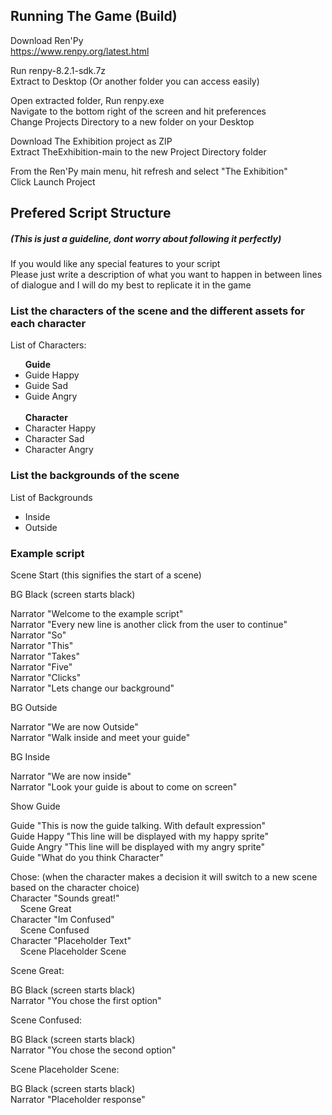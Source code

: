 <h2>Running The Game (Build)</h2>

Download Ren'Py<br />
https://www.renpy.org/latest.html<br />

Run renpy-8.2.1-sdk.7z <br />
Extract to Desktop (Or another folder you can access easily) <br />

Open extracted folder, Run renpy.exe <br />
Navigate to the bottom right of the screen and hit preferences <br />
Change Projects Directory to a new folder on your Desktop <br />

Download The Exhibition project as ZIP <br />
Extract TheExhibition-main to the new Project Directory folder <br />

From the Ren'Py main menu, hit refresh and select "The Exhibition" <br />
Click Launch Project <br />

<h2>Prefered Script Structure</h2>
<h5>(This is just a guideline, dont worry about following it perfectly)</h5>

If you would like any special features to your script<br />
Please just write a description of what you want to happen in between lines of dialogue and I will do my best to replicate it in the game<br />

<h3>List the characters of the scene and the different assets for each character</h3>
List of Characters: <br />
<ul>
<b>Guide</b>
    <li>Guide Happy</li>
    <li>Guide Sad</li>
    <li>Guide Angry</li>
  <br />
<b>Character</b>
  <li>Character Happy</li>
  <li>Character Sad</li>
  <li>Character Angry</li>
</ul>

<h3>List the backgrounds of the scene</h3>
List of Backgrounds <br />
<ul>
<li>Inside</li>
<li>Outside</li>
</ul>

<h3>Example script</h3>

Scene Start (this signifies the start of a scene)

BG Black (screen starts black)<br />

Narrator "Welcome to the example script"<br />
Narrator "Every new line is another click from the user to continue"<br />
Narrator "So"<br />
Narrator "This"<br />
Narrator "Takes"<br />
Narrator "Five"<br />
Narrator "Clicks"<br />
Narrator "Lets change our background"<br />

BG Outside<br />

Narrator "We are now Outside"<br />
Narrator "Walk inside and meet your guide"<br />

BG Inside<br />

Narrator "We are now inside"<br />
Narrator "Look your guide is about to come on screen"<br />

Show Guide<br />

Guide "This is now the guide talking. With default expression"<br />
Guide Happy "This line will be displayed with my happy sprite"<br />
Guide Angry "This line will be displayed with my angry sprite"<br />
Guide "What do you think Character"<br />

Chose: (when the character makes a decision it will switch to a new scene based on the character choice) <br />
Character "Sounds great!"<br />
&nbsp;&nbsp;&nbsp;&nbsp;Scene Great<br />
Character "Im Confused"<br />
&nbsp;&nbsp;&nbsp;&nbsp;Scene Confused<br />
Character "Placeholder Text"<br />
&nbsp;&nbsp;&nbsp;&nbsp;Scene Placeholder Scene<br />

Scene Great:<br />

BG Black (screen starts black)<br />
Narrator "You chose the first option"<br />

Scene Confused:<br />

BG Black (screen starts black)<br />
Narrator "You chose the second option"<br />

Scene Placeholder Scene:<br />

BG Black (screen starts black)<br />
Narrator "Placeholder response"<br />
